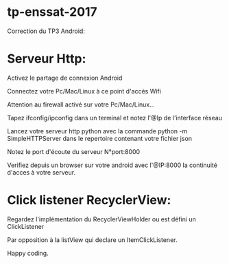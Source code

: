 # tp-enssat-2017
Correction du TP3 Android:

# Serveur Http:

Activez le partage de connexion Android

Connectez votre Pc/Mac/Linux à ce point d'accès Wifi

Attention au firewall activé sur votre Pc/Mac/Linux...

Tapez ifconfig/ipconfig dans un terminal et notez l'@Ip de l'interface réseau

Lancez votre serveur http python avec la commande python -m SimpleHTTPServer dans le repertoire contenant votre fichier json

Notez le port d'écoute du serveur N°port:8000

Verifiez depuis un browser sur votre android avec l'@IP:8000 la continuité d'acces à votre serveur. 

# Click listener RecyclerView:

Regardez l'implémentation du RecyclerViewHolder ou est défini un ClickListener

Par opposition à la listView qui declare un ItemClickListener.

Happy coding.

        